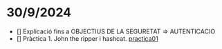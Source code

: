 # 30/9/2024

- [] Explicació fins a OBJECTIUS DE LA SEGURETAT => AUTENTICACIO
- [] Pràctica 1. John the ripper i hashcat.
[practica01](https://gitlab.com/pautome/m6-smxpub-2324/-/blob/main/UF1-seguretat-passiva/Reptes/01-crackpass/01.crackpass.md?ref_type=heads)
